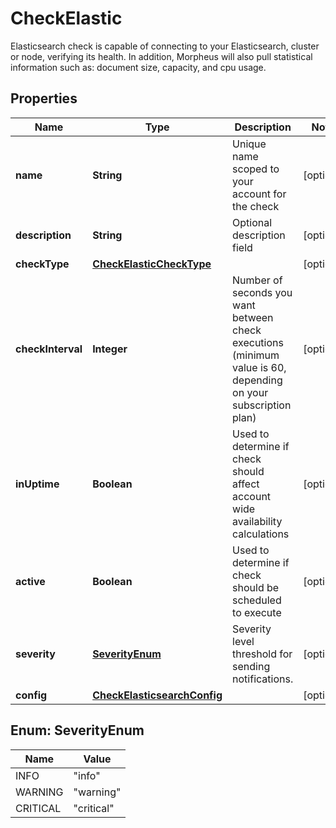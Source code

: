 

# CheckElastic

Elasticsearch check is capable of connecting to your Elasticsearch, cluster or node, verifying its health. In addition, Morpheus will also pull statistical information such as: document size, capacity, and cpu usage. 
## Properties

Name | Type | Description | Notes
------------ | ------------- | ------------- | -------------
**name** | **String** | Unique name scoped to your account for the check |  [optional]
**description** | **String** | Optional description field |  [optional]
**checkType** | [**CheckElasticCheckType**](CheckElasticCheckType.md) |  |  [optional]
**checkInterval** | **Integer** | Number of seconds you want between check executions (minimum value is 60, depending on your subscription plan) |  [optional]
**inUptime** | **Boolean** | Used to determine if check should affect account wide availability calculations |  [optional]
**active** | **Boolean** | Used to determine if check should be scheduled to execute |  [optional]
**severity** | [**SeverityEnum**](#SeverityEnum) | Severity level threshold for sending notifications. |  [optional]
**config** | [**CheckElasticsearchConfig**](CheckElasticsearchConfig.md) |  |  [optional]



## Enum: SeverityEnum

Name | Value
---- | -----
INFO | &quot;info&quot;
WARNING | &quot;warning&quot;
CRITICAL | &quot;critical&quot;



